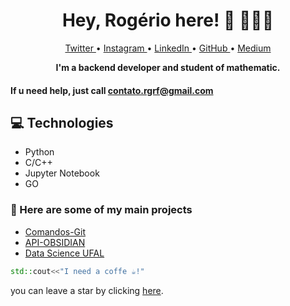 <h1 align="center" style="font-weight: bold;">  Hey, Rogério here! 👋 👨🏻‍💻</h1>

<p align="center">
 <a href="https://twitter.com/__Sisifo"> Twitter </a> • 
 <a href="https://www.instagram.com/rogerio.py/"> Instagram </a> • 
  <a href="linkedin.com/in/rogério-filho"> LinkedIn </a> •
 <a href="https://github.com/rogeri0-filho"> GitHub </a> •
 <a href="https://medium.com/@rogeriofilho63)"> Medium </a>
</p>

<p align="center">
    <b>I'm a backend developer and student of mathematic.</b>
</p>

#### If u need help, just call contato.rgrf@gmail.com

<h2 id="technologies">💻 Technologies</h2>

- Python
- C/C++
- Jupyter Notebook
- GO

<h3> 🔽 Here are some of my main projects </h3>

- [Comandos-Git](https://github.com/rogeri0-filho/Comandos-Git)
- [API-OBSIDIAN](https://github.com/rogeri0-filho/API-OBSIDIAN)
- [Data Science UFAL](https://github.com/rogeri0-filho/DataScience-UFAL)


```cpp
std::cout<<"I need a coffe ☕!"
```


you can leave a star by clicking [here](https://github.com/rogeri0-filho/rogeriof.com.br).
